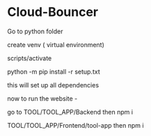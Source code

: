 # Cloud-Bouncer
Go to python folder

create venv ( virtual environment)

 scripts/activate 

python -m pip install -r setup.txt

this will set up all dependencies 

now to run the website - 

go to TOOL/TOOL_APP/Backend then npm i

TOOL/TOOL_APP/Frontend/tool-app then npm i
